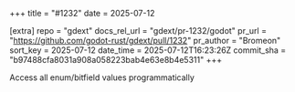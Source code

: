 +++
title = "#1232"
date = 2025-07-12

[extra]
repo = "gdext"
docs_rel_url = "gdext/pr-1232/godot"
pr_url = "https://github.com/godot-rust/gdext/pull/1232"
pr_author = "Bromeon"
sort_key = 2025-07-12
date_time = 2025-07-12T16:23:26Z
commit_sha = "b97488cfa8031a908a058223bab4e63e8b4e5311"
+++

Access all enum/bitfield values programmatically

